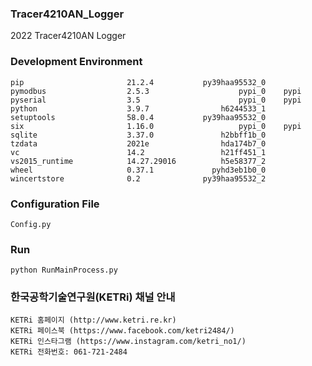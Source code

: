 ### Tracer4210AN_Logger
2022 Tracer4210AN Logger

### Development Environment
    pip                       21.2.4           py39haa95532_0   
    pymodbus                  2.5.3                    pypi_0    pypi   
    pyserial                  3.5                      pypi_0    pypi   
    python                    3.9.7                h6244533_1   
    setuptools                58.0.4           py39haa95532_0   
    six                       1.16.0                   pypi_0    pypi   
    sqlite                    3.37.0               h2bbff1b_0   
    tzdata                    2021e                hda174b7_0   
    vc                        14.2                 h21ff451_1   
    vs2015_runtime            14.27.29016          h5e58377_2   
    wheel                     0.37.1             pyhd3eb1b0_0   
    wincertstore              0.2              py39haa95532_2   


### Configuration File   
    Config.py

### Run   
    python RunMainProcess.py

### 한국공학기술연구원(KETRi) 채널 안내
    KETRi 홈페이지 (http://www.ketri.re.kr)
    KETRi 페이스북 (https://www.facebook.com/ketri2484/)
    KETRi 인스타그램 (https://www.instagram.com/ketri_no1/)
    KETRi 전화번호: 061-721-2484
